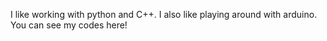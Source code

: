 I like working with python and C++. I also like playing around with arduino. You can see my codes here!

